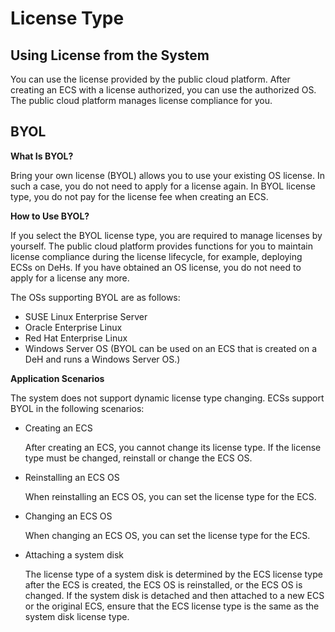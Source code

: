 # License Type<a name="EN-US_TOPIC_0046566932"></a>

## Using License from the System<a name="section23816398221412"></a>

You can use the license provided by the public cloud platform. After creating an ECS with a license authorized, you can use the authorized OS. The public cloud platform manages license compliance for you.

## BYOL<a name="section19960063221428"></a>

**What Is BYOL?**

Bring your own license \(BYOL\) allows you to use your existing OS license. In such a case, you do not need to apply for a license again. In BYOL license type, you do not pay for the license fee when creating an ECS.

**How to Use BYOL?**

If you select the BYOL license type, you are required to manage licenses by yourself. The public cloud platform provides functions for you to maintain license compliance during the license lifecycle, for example, deploying ECSs on DeHs. If you have obtained an OS license, you do not need to apply for a license any more.

The OSs supporting BYOL are as follows:

-   SUSE Linux Enterprise Server
-   Oracle Enterprise Linux
-   Red Hat Enterprise Linux
-   Windows Server OS \(BYOL can be used on an ECS that is created on a DeH and runs a Windows Server OS.\)

**Application Scenarios**

The system does not support dynamic license type changing. ECSs support BYOL in the following scenarios:

-   Creating an ECS

    After creating an ECS, you cannot change its license type. If the license type must be changed, reinstall or change the ECS OS.

-   Reinstalling an ECS OS

    When reinstalling an ECS OS, you can set the license type for the ECS.

-   Changing an ECS OS

    When changing an ECS OS, you can set the license type for the ECS.

-   Attaching a system disk

    The license type of a system disk is determined by the ECS license type after the ECS is created, the ECS OS is reinstalled, or the ECS OS is changed. If the system disk is detached and then attached to a new ECS or the original ECS, ensure that the ECS license type is the same as the system disk license type.


